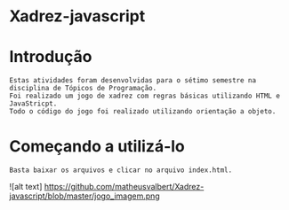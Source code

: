 # Xadrez-javascript

# Introdução
```
Estas atividades foram desenvolvidas para o sétimo semestre na disciplina de Tópicos de Programação.
Foi realizado um jogo de xadrez com regras básicas utilizando HTML e JavaStricpt.
Todo o código do jogo foi realizado utilizando orientação a objeto.
```
# Começando a utilizá-lo
```
Basta baixar os arquivos e clicar no arquivo index.html.
```

![alt text] https://github.com/matheusvalbert/Xadrez-javascript/blob/master/jogo_imagem.png
